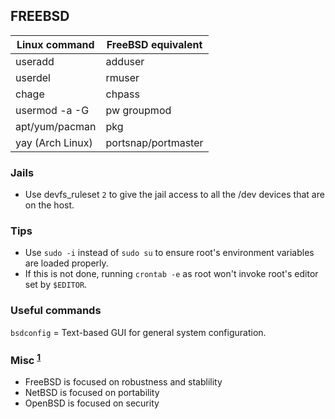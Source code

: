 
## FREEBSD

| Linux command    | FreeBSD equivalent  |
|------------------|---------------------|
| useradd          | adduser             |
| userdel          | rmuser              |
| chage            | chpass              |
| usermod -a -G    | pw groupmod         |
| apt/yum/pacman   | pkg                 |
| yay (Arch Linux) | portsnap/portmaster |

### Jails

- Use devfs_ruleset `2` to give the jail access to all the /dev devices that are on the host.

### Tips

- Use `sudo -i` instead of `sudo su` to ensure root's environment variables are loaded properly.
- If this is not done, running `crontab -e` as root won't invoke root's editor set by `$EDITOR`.

### Useful commands

`bsdconfig` = Text-based GUI for general system configuration.

### Misc <sup>[1]</sup>

- FreeBSD is focused on robustness and stablility
- NetBSD is focused on portability
- OpenBSD is focused on security

[1]: https://jameshoward.us/archive/the-bsd-family-tree/
